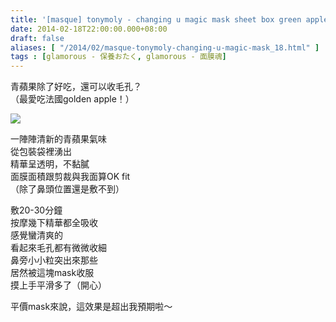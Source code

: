 ```yaml
---
title: '[masque] tonymoly - changing u magic mask sheet box green apple'
date: 2014-02-18T22:00:00.000+08:00
draft: false
aliases: [ "/2014/02/masque-tonymoly-changing-u-magic-mask_18.html" ]
tags : [glamorous - 保養おたく, glamorous - 面膜魂]
---
```


青蘋果除了好吃，還可以收毛孔？  
（最愛吃法國golden apple！）  

[![](https://4.bp.blogspot.com/-CjoovIERyOU/XC4J-Uz38PI/AAAAAAAAD3Q/Nnrm6F0_FYQCgawQHhV20UrxXpOsq6PBQCLcBGAs/s640/69.jpg)](https://4.bp.blogspot.com/-CjoovIERyOU/XC4J-Uz38PI/AAAAAAAAD3Q/Nnrm6F0_FYQCgawQHhV20UrxXpOsq6PBQCLcBGAs/s1600/69.jpg)

一陣陣清新的青蘋果氣味  
從包裝袋裡湧出  
精華呈透明，不黏膩  
面膜面積跟剪裁與我面算OK fit  
（除了鼻頭位置還是敷不到）  
  
敷20-30分鐘  
按摩幾下精華都全吸收  
感覺蠻清爽的  
看起來毛孔都有微微收細  
鼻旁小小粒突出來那些  
居然被這塊mask收服  
摸上手平滑多了（開心）  
  
平價mask來說，這效果是超出我預期啦～